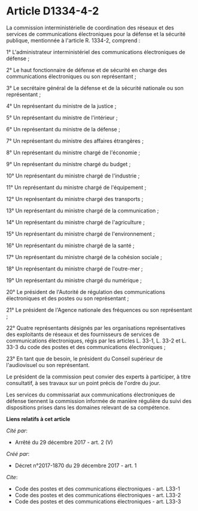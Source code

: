 # Article D1334-4-2

La commission interministérielle de coordination des réseaux et des services de communications électroniques pour la défense
et la sécurité publique, mentionnée à l'article R. 1334-2, comprend :

1° L'administrateur interministériel des communications électroniques de défense ;

2° Le haut fonctionnaire de défense et de sécurité en charge des communications électroniques ou son représentant ;

3° Le secrétaire général de la défense et de la sécurité nationale ou son représentant ;

4° Un représentant du ministre de la justice ;

5° Un représentant du ministre de l'intérieur ;

6° Un représentant du ministre de la défense ;

7° Un représentant du ministre des affaires étrangères ;

8° Un représentant du ministre chargé de l'économie ;

9° Un représentant du ministre chargé du budget ;

10° Un représentant du ministre chargé de l'industrie ;

11° Un représentant du ministre chargé de l'équipement ;

12° Un représentant du ministre chargé des transports ;

13° Un représentant du ministre chargé de la communication ;

14° Un représentant du ministre chargé de l'agriculture ;

15° Un représentant du ministre chargé de l'environnement ;

16° Un représentant du ministre chargé de la santé ;

17° Un représentant du ministre chargé de la cohésion sociale ;

18° Un représentant du ministre chargé de l'outre-mer ;

19° Un représentant du ministre chargé du numérique ;

20° Le président de l'Autorité de régulation des communications électroniques et des postes ou son représentant ;

21° Le président de l'Agence nationale des fréquences ou son représentant ;

22° Quatre représentants désignés par les organisations représentatives des exploitants de réseaux et des fournisseurs de
services de communications électroniques, régis par les articles L. 33-1, L. 33-2 et L. 33-3 du code des postes et des
communications électroniques ;

23° En tant que de besoin, le président du Conseil supérieur de l'audiovisuel ou son représentant.

Le président de la commission peut convier des experts à participer, à titre consultatif, à ses travaux sur un point précis
de l'ordre du jour.

Les services du commissariat aux communications électroniques de défense tiennent la commission informée de manière régulière
du suivi des dispositions prises dans les domaines relevant de sa compétence.

**Liens relatifs à cet article**

_Cité par_:

  - Arrêté du 29 décembre 2017 - art. 2 (V)

_Créé par_:

  - Décret n°2017-1870 du 29 décembre 2017 - art. 1

_Cite_:

  - Code des postes et des communications électroniques - art. L33-1
  - Code des postes et des communications électroniques - art. L33-2
  - Code des postes et des communications électroniques - art. L33-3
